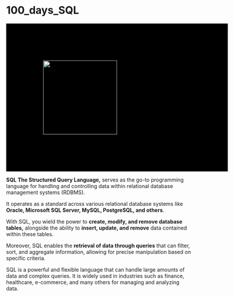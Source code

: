 # 100_days_SQL

<div style= "background:black; hight:500px; width:600px;">
<img style="hight:200px; width:200px; margin: 100px; " src="https://letmefail.com/wp-content/uploads/2023/03/sql-1536x739.jpeg"> </img></div>
<p>
<b>SQL The Structured Query Language,</b> serves as the go-to programming language for handling and controlling data within relational database management systems (RDBMS).

It operates as a standard across various relational database systems like <b>Oracle, Microsoft SQL Server, MySQL, PostgreSQL, and others</b>.<br>

With SQL, you wield the power to  <b>create, modify, and remove database tables,</b> alongside the ability to <b>insert, update, and remove</b> data contained within these tables.<br>

Moreover, SQL enables the <b>retrieval of data through queries</b> that can filter, sort, and aggregate information, allowing for precise manipulation based on specific criteria.</p>

<p> SQL is a powerful and flexible language that can handle large amounts of data and complex queries. It is widely used in industries such as finance, healthcare, e-commerce, and many others for managing and analyzing data. </p>

